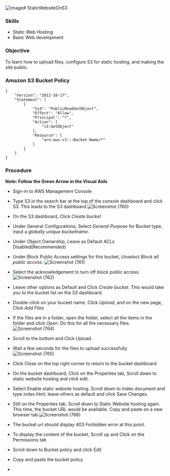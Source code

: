 ![image](https://github.com/user-attachments/assets/daf81032-16a6-4f8a-bc3a-a2c615ee00d3)# StaticWebsiteOnS3
### Skills
* Static Web Hosting
* Basic Web development
### Objective
To learn how to upload files, configure S3 for static hosting, and making the site public.
### Amazon S3 Bucket Policy
```
{
    "Version": "2012-10-17",
    "Statement": [
        {
            "Sid": "PublicReadGetObject",
            "Effect": "Allow",
            "Principal": "*",
            "Action": [
                "s3:GetObject"
            ],
            "Resource": [
                "arn:aws:s3:::Bucket-Name/*"
            ]
        }
    ]
}
```
### Procedure
**Note: Follow the Green Arrow in the Visual Aids**
* Sign-in to AWS Management Console
* Type S3 in the search bar at the top of the console dashboard and click S3. This leads to the S3 dashboard.![Screenshot (760)](https://github.com/user-attachments/assets/e84f5cf8-a6c9-47ae-8767-04fd2edc3c01)
* On the S3 dashboard, Click *Create bucket*
* Under General Configurations, Select *General Purpose* for Bucket type, input a *globally unique bucketname*.
* Under Object Ownership, Leave as Default ACLs Disabled(Recommended)
* Under Block Public Access settings for this bucket, *Unselect Block all public access*.  ![Screenshot (761)](https://github.com/user-attachments/assets/4ba79009-5460-4351-9a7a-460cc2731db5)
* Select the acknowledgement to turn off block public access. ![Screenshot (762)](https://github.com/user-attachments/assets/d85f1f8b-9ffa-499b-88e9-9539f5cca034)
* Leave other options as Default and Click *Create bucket*. This would take you to the bucket list on the S3 dashboard.
* Double-click on your bucket name. Click *Upload*, and on the new page, Click *Add Files*
* If the files are in a folder, open the folder, select all the items in the folder and click *Open*. Do this for all the necessary files. ![Screenshot (764)](https://github.com/user-attachments/assets/b43ae1e3-075e-4a4b-b5f1-2cdbc9609204)
* Scroll to the bottom and Click Upload.
* Wait a few seconds for the files to upload successfully ![Screenshot (765)](https://github.com/user-attachments/assets/48fa0729-2df0-4fdb-a089-7b31a62619d6)
* Click Close on the top right corner to return to the bucket dashboard.
* On the bucket dashboard, Click on the Properties tab, Scroll down to static website hosting and click edit.
* Select Enable static website hosting. Scroll down to Index document and type index.html, leave others as default and click Save Changes.
* Still on the Properties tab, Scroll down to Static Website hosting again. This time, the bucket URL would be available. Copy and paste on a new browser tab.![Screenshot (766)](https://github.com/user-attachments/assets/63c7fa6a-3e36-4aa1-80fa-306e51f7b756)
* The bucket url should display 403 Forbidden error at this point.
* To display the content of the bucket, Scroll up and Click on the Permissions tab
* Scroll down to Bucket policy and click Edit
* Copy and paste the bucket policy 

* 

